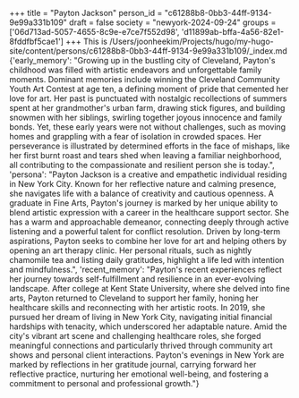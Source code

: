 +++
title = "Payton Jackson"
person_id = "c61288b8-0bb3-44ff-9134-9e99a331b109"
draft = false
society = "newyork-2024-09-24"
groups = ['06d713ad-5057-4655-8c9e-e7ce7f552d98', 'd11899ab-bffa-4a56-82e1-8fddfbf5cae1']
+++
This is /Users/joonheekim/Projects/hugo/my-hugo-site/content/persons/c61288b8-0bb3-44ff-9134-9e99a331b109/_index.md
{'early_memory': "Growing up in the bustling city of Cleveland, Payton's childhood was filled with artistic endeavors and unforgettable family moments. Dominant memories include winning the Cleveland Community Youth Art Contest at age ten, a defining moment of pride that cemented her love for art. Her past is punctuated with nostalgic recollections of summers spent at her grandmother's urban farm, drawing stick figures, and building snowmen with her siblings, swirling together joyous innocence and family bonds. Yet, these early years were not without challenges, such as moving homes and grappling with a fear of isolation in crowded spaces. Her perseverance is illustrated by determined efforts in the face of mishaps, like her first burnt roast and tears shed when leaving a familiar neighborhood, all contributing to the compassionate and resilient person she is today.", 'persona': "Payton Jackson is a creative and empathetic individual residing in New York City. Known for her reflective nature and calming presence, she navigates life with a balance of creativity and cautious openness. A graduate in Fine Arts, Payton's journey is marked by her unique ability to blend artistic expression with a career in the healthcare support sector. She has a warm and approachable demeanor, connecting deeply through active listening and a powerful talent for conflict resolution. Driven by long-term aspirations, Payton seeks to combine her love for art and helping others by opening an art therapy clinic. Her personal rituals, such as nightly chamomile tea and listing daily gratitudes, highlight a life led with intention and mindfulness.", 'recent_memory': "Payton's recent experiences reflect her journey towards self-fulfillment and resilience in an ever-evolving landscape. After college at Kent State University, where she delved into fine arts, Payton returned to Cleveland to support her family, honing her healthcare skills and reconnecting with her artistic roots. In 2019, she pursued her dream of living in New York City, navigating initial financial hardships with tenacity, which underscored her adaptable nature. Amid the city's vibrant art scene and challenging healthcare roles, she forged meaningful connections and particularly thrived through community art shows and personal client interactions. Payton's evenings in New York are marked by reflections in her gratitude journal, carrying forward her reflective practice, nurturing her emotional well-being, and fostering a commitment to personal and professional growth."}
